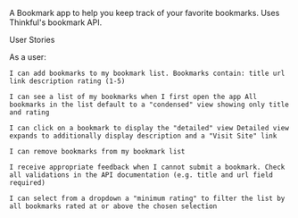 A Bookmark app to help you keep track of your favorite bookmarks. Uses Thinkful's bookmark API.

User Stories

As a user:

    I can add bookmarks to my bookmark list. Bookmarks contain: title url link description rating (1-5)

    I can see a list of my bookmarks when I first open the app All bookmarks in the list default to a "condensed" view showing only title and rating

    I can click on a bookmark to display the "detailed" view Detailed view expands to additionally display description and a "Visit Site" link

    I can remove bookmarks from my bookmark list

    I receive appropriate feedback when I cannot submit a bookmark. Check all validations in the API documentation (e.g. title and url field required)

    I can select from a dropdown a "minimum rating" to filter the list by all bookmarks rated at or above the chosen selection

